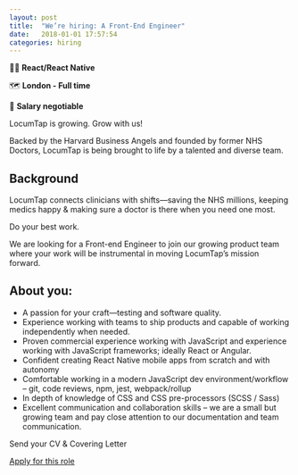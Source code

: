 ```yaml
---
layout: post
title:  "We’re hiring: A Front-End Engineer"
date:   2018-01-01 17:57:54
categories: hiring
---
```


✍🏼 **React/React Native**

🗺 **London - Full time**

💸 **Salary negotiable**

LocumTap is growing. Grow with us!

Backed by the Harvard Business Angels and founded by former NHS Doctors, LocumTap is being brought to life by a talented and diverse team.


## Background

LocumTap connects clinicians with shifts—saving the NHS millions, keeping medics happy & making sure a doctor is there when you need one most.

Do your best work.

We are looking for a Front-end Engineer to join our growing product team where your work will be instrumental in moving LocumTap’s mission forward.


## About you:

* A passion for your craft—testing and software quality.
* Experience working with teams to ship products and capable of working independently when needed.
* Proven commercial experience working with JavaScript and experience working with JavaScript frameworks; ideally React or Angular.
* Confident creating React Native mobile apps from scratch and with autonomy
* Comfortable working in a modern JavaScript dev environment/workflow – git, code reviews, npm, jest, webpack/rollup
* In depth of knowledge of CSS and CSS pre-processors (SCSS / Sass)
* Excellent communication and collaboration skills – we are a small but growing team and pay close attention to our documentation and team communication.

<p class="has-text-centered has-text-grey-light condensed-type">Send your CV &amp; Covering Letter</p>

<div class="field is-grouped is-grouped-centered has-spacing-top">
  <p class="control">
    <a href="mailto:info@locumtap.com?subject=I want to join LocumTap&" class="button is-dazzling is-medium">Apply for this role</a>
  </p>
</div>
